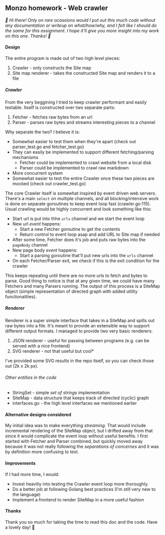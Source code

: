 ## Monzo homework - Web crawler

_👋 Hi there! Only on rare ocassions would I put out this much code without any documentation or writeup on what/how/why, and I felt like I should do the same for this assignment. I hope it'll give you more insight into my work on this one. Thanks! 🙏_

#### Design
The entire program is made out of two high level pieces:
1. Crawler - only constructs the Site map
2. Site map renderer - takes the constructed Site map and renders it to a file
##### Crawler
From the very beggining I tried to keep crawler performant and easily testable. Itself is constructed over two separate parts:
1. Fetcher - fetches raw bytes from an url
2. Parser - parses raw bytes and streams interesting pieces to a channel

Why separate the two? I believe it is:
* Somewhat easier to test them when they're apart (check out parser_test.go and fetcher_test.go)
* They can easily be implemented to support different fetching/parsing mechanisms
    * Fetcher could be implemented to crawl website from a local disk
    * Parser could be implemented to crawl raw markdown 
* More concurrent system
* Somewhat easier to test the entire Crawler once these two pieces are mocked (check out crawler_test.go)

The core Crawler itself is somewhat inspired by event driven web servers. There's a main `select` on multiple channels, and all blocking/intensive work is done on separate goroutines to keep event loop fast (crawler.go:115). Usual crawling would be highly concurrent and look something like this:
* Start url is put into thhe `urls` channel and we start the event loop
* New url _event_ happens:
    * Start a new Fetcher goroutine to get the contents
    * Return control to event loop asap and add URL to Site map if needed
* After some time, Fetcher does it's job and puts raw bytes into the `pageBody` channel
* New page body _event_ happens:
    * Start a parsing goroutine that'll put new urls into the `urls` channel
* On each Fetcher/Parser exit, we check if this is the exit condition for the crawler

This keeps repeating until there are no more urls to fetch and bytes to parse. Good thing to notice is that at any given time, we could have many Fetchers and many Parsers running. 
The output of this process is a SiteMap object (simple representation of directed graph with added utility functionalities).
##### Renderer
Renderer is a super simple interface that takes in a SiteMap and spills out raw bytes into a file. It's meant to provide an extensible way to support different output formats.
I managed to provide two very basic renderers:
1. JSON renderer - useful for passing between programs (e.g. can be served with a nice frontend)
2. SVG renderer - not that useful but cool*

I've provided some SVG results in the repo itself, so you can check those out (2k x 2k px).

###### Other entities in the code
* StringSet - simple _set of strings_ implementation
* SiteMap - data structure that keeps track of directed (cyclic) graph
* interfaces.go - the high level interfaces we mentioned earlier

#### Alternative designs considered
My initial idea was to make everything _streaming_. That would include incremental rendering of the SiteMap object, but I drifted away from that since it would complicate the event loop without useful benefits.
I first started with Fetcher and Parser combined, but quickly moved away because it was not really following the _separations of concernes_ and it was by definition more confusing to test.

#### Improvements
If I had more time, I would:
* Invest heaviliy into testing the Crawler event loop more thoroughly. 
* Do a better job at following Golang best practices (I'm still very new to the language)
* Implement a frontend to render SiteMap in a more useful fashion

#### Thanks

Thank you so much for taking the time to read this doc and the code. Have a lovely day! 🙏






